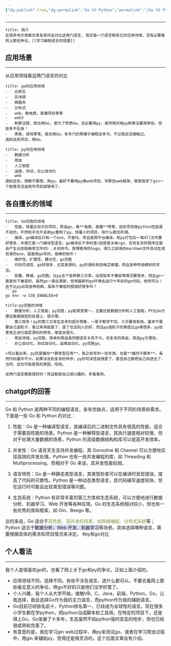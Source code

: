```yaml
---
{"dg-publish":true,"dg-permalink":"Go VS Python","permalink":"/Go VS Python/","noteIcon":"","created":"2023-03-11","updated":""}
---
```


---

```ad-summary
title: 简介
在很多地方我都无意有意间去对比这两门语言, 其实每一门语言都有它的应用领域，没有必要看网上那些争论。[[学习编程语言的怪圈]] 
```

## 应用场景
---
从应用领域看这两门语言的对比
```ad-note
title: go的应用领域
-   云原生
-   区块链
-   微服务
-   分布式
-   web，像电商，直播项目等等
-   web3
-   刷算法题，我也用Go, 是为了熟悉Go。没必要用py，虽然相对用py刷算法要简单些。但技多不压身！
-   黑客，游戏等等。我也用Go，有专门的黑帽子编程这本书，不过我还没接触过。
遇到这些项目，用Go。
```

```ad-tip
title: py的应用领域
-   数据分析
-   爬虫
-   人工智能
-   运维，测试，办公自动化
-   web
遇到这些，想都不要想，用py。最好不要用py做web项目，学那些web框架，框架我学了gin一个能够灵活运用写项目就够用了。
```

## 各自擅长的领域
---
```ad-tldr
title: Go完胜的领域
-   性能，体量比较大的项目，首选go，像**电商，直播**等等，这些项目用python性能是不足的，不然知乎也不会用go重构了py。体量小的项目，用什么都无所谓。
-   编译，go编译后只有一个exe，不香吗，而且是跨平台编译。和py打包后一堆dll文件要好很多，毕竟它是一门编译型语言，go编译后干净利落(前提是关掉cgo，否则复杂的程序还是会产生动态链接库文件的）,关闭命令。我博客用的hugo、很久之前用的mardown文件自动生成目录的exe，就是用go写的，很棒的软件！
-   维护性、扩展性，健壮性，go完胜
-   代码可读性，go好很多，尤其是源码，py的源码有些晦涩难懂。而且各种奇诡精妙的写法。
-   部署，移植，go完胜。比py去下各种第三方库，出现版本不兼容等情况要很多，而且go一直是向下兼容的，虽然go一直在更新，但用最新的go环境去运行十年前的go代码，依然可以！这不比py出现各种依赖，版本不兼容的报错好很多吗？
```go
go env -w CGO_ENABLED=0
```


```ad-done
title:py完胜的领域
-   数据分析，人工智能，py完胜，py能荣登第一，主要还是数据分析和人工智能，PY比Go方便在数据类型的处理上，很方便。
-   第三库多！py的第三方库生态多的超乎想象，一辈子都学不完。几乎要啥有啥，基本不需要自己造轮子，拿过来用就是了，造了也没别人的好，而且py造轮子的难度比go难很多，py如果真正进行底层源码的修改，难度会很大。
-   爬虫领域，py完胜，简单的爬虫虽然跟语言关系不大。但复杂的爬虫，首选py方便些。
-   办公自动化，测试自动化，运维自动化，py完胜go。

>可以看出来，py还是偏向**脚本型应用**，我之前写的一些东西，也是**偏向于脚本**。虽然代码量并不少。如果涉及到复杂的传参，py的可读性就很差了，甚至自己都把自己绕进去了，当然，这也可能是我的原因，哈哈。

这两门语言都是很好的！而且都是自己感兴趣的，多看看吧。
```


## chatgpt的回答
---
Go 和 Python 是两种不同的编程语言，各有优缺点，适用于不同的场景和需求。下面是一些 Go 和 Python 的对比：  
  
1. 性能：Go 是一种编译型语言，其编译后的二进制文件具有很高的性能，适合于需要高性能的场景。Python 是一种解释型语言，其执行速度相对较慢，但对于处理大量数据的场景，Python 的高级数据结构和库可以提高开发效率。  
  
2. 并发性：Go 语言天生支持并发编程，其 Goroutine 和 Channel 可以方便地实现高效的并发处理。Python 也有一些并发编程的库，如 Threading 和 Multiprocessing，但相对于 Go 来说，其并发性能较弱。  
  
3. 语言特性：Go 是一种静态类型语言，其类型检查可以在编译时发现错误，提高了代码的可靠性。Python 是一种动态类型语言，其代码编写速度较快，但在运行时可能会出现类型错误等问题。  
  
4. 生态系统：Python 有非常丰富的第三方库和生态系统，可以方便地进行数据分析、机器学习、Web 开发等各种应用。Go 的生态系统相对较小，但也有一些优秀的库和框架，如 Gin、Beego 等。  
  
总的来说，Go 适合于<font color="#76923c">高性能、高并发的场景，如网络编程、分布式系统</font>等；Python 适合于<span style="background:rgba(74, 82, 199, 0.2)">数据分析、Web 开发、机器学习</span>等场景。具体选择哪种语言，需要根据具体的需求和项目情况来决定。 #py和go对比


## 个人看法
---
我个人是很喜欢go的，也看了网上关于go和py的争论，正如上面介绍的，
- 应用领域不同，选择不同。有些不涉及语言，选什么都可以。不要去看网上那些毫无意义的争论，喷go不好的只是他们没学好罢了。
- 个人兴趣，我个人从大学开始，接触VB，C，Java，前端，Python，Go，让我选择，我会选择Go作为我的主力语言，而python作为我的辅助语言。
- Go目前已经排名前十，Python排名第一，已经成为全球性的语言。现在很多小学生都在学python，把python当成脚本和工具用，在特定的项目下，还是得上Go，Go发展了十多年，生态虽然不如python强的变态的地步，但也已经很成熟和完善了。
- 有意思的是，我在学习gin web过程中，用py来测试go，或者在学习爬虫过程中，用gin 来辅助py，觉得还是很灵活的，这个后面文章会有介绍。